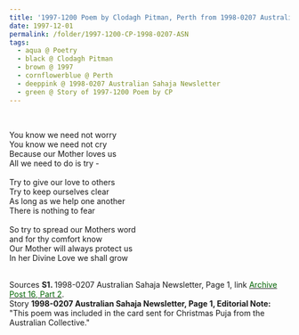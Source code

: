 ```yaml
---
title: '1997-1200 Poem by Clodagh Pitman, Perth from 1998-0207 Australian Sahaja Newsletter, Page 1'
date: 1997-12-01
permalink: /folder/1997-1200-CP-1998-0207-ASN
tags:
  - aqua @ Poetry
  - black @ Clodagh Pitman
  - brown @ 1997
  - cornflowerblue @ Perth
  - deeppink @ 1998-0207 Australian Sahaja Newsletter
  - green @ Story of 1997-1200 Poem by CP
---
```


<br>

<p>
You know we need not worry<br>
You know we need not cry<br>
Because our Mother loves us<br>
All we need to do is try -<br>
<br>
Try to give our love to others<br>
Try to keep ourselves clear<br>
As long as we help one another<br>
There is nothing to fear<br>
<br>
So try to spread our Mothers word<br>
and for thy comfort know<br>
Our Mother will always protect us<br>
In her Divine Love we shall grow<br>
</p>

<br>

<wave-list>
<list-title color="DarkSeaGreen" width="55">Sources</list-title>
  <list-item color="BlanchedAlmond"  width="280"><b>S1. </b> 1998-0207 Australian Sahaja Newsletter, Page 1, link </font> <a href="https://seven-teams.github.io/archives/2023/1215"><font color="DarkGreen">Archive Post 16, Part 2</font></a>.</list-item>
</wave-list>

<br>

<wave-list>
<list-title color="DarkSeaGreen" width="40">Story</list-title>
  <list-item color="BlanchedAlmond"  width="280"><b>1998-0207 Australian Sahaja Newsletter, Page 1, Editorial Note:</b> "This poem was included in the card sent for Christmas Puja from the Australian Collective."</list-item>
</wave-list>